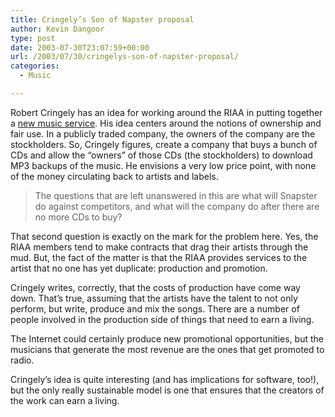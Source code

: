 ```yaml
---
title: Cringely’s Son of Napster proposal
author: Kevin Dangoor
type: post
date: 2003-07-30T23:07:59+00:00
url: /2003/07/30/cringelys-son-of-napster-proposal/
categories:
  - Music

---
```

Robert Cringely has an idea for working around the RIAA in putting together a [new music service][1]. His idea centers around the notions of ownership and fair use. In a publicly traded company, the owners of the company are the stockholders. So, Cringely figures, create a company that buys a bunch of CDs and allow the &#8220;owners&#8221; of those CDs (the stockholders) to download MP3 backups of the music. He envisions a very low price point, with none of the money circulating back to artists and labels.

> The questions that are left unanswered in this are what will Snapster do against competitors, and what will the company do after there are no more CDs to buy?

That second question is exactly on the mark for the problem here. Yes, the RIAA members tend to make contracts that drag their artists through the mud. But, the fact of the matter is that the RIAA provides services to the artist that no one has yet duplicate: production and promotion.
  
Cringely writes, correctly, that the costs of production have come way down. That&#8217;s true, assuming that the artists have the talent to not only perform, but write, produce and mix the songs. There are a number of people involved in the production side of things that need to earn a living.

The Internet could certainly produce new promotional opportunities, but the musicians that generate the most revenue are the ones that get promoted to radio.

Cringely&#8217;s idea is quite interesting (and has implications for software, too!), but the only really sustainable model is one that ensures that the creators of the work can earn a living.

 [1]: http://www.pbs.org/cringely/pulpit/pulpit20030724.html "I, Cringely | The Pulpit"